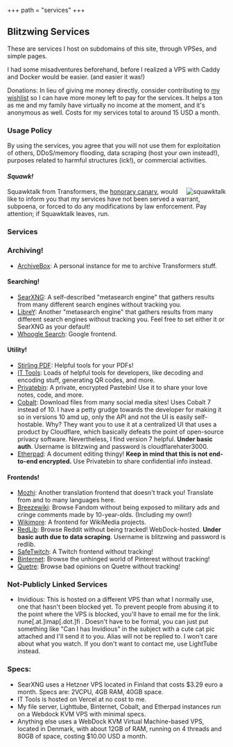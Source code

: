 +++
path = "services"
+++

Blitzwing Services
------------------

These are services I host on subdomains of this site, through VPSes, and simple pages.

I had some misadventures beforehand, before I realized a VPS with Caddy and Docker would be easier. (and easier it was!)

Donations: In lieu of giving me money directly, consider contributing to [my wishlist](https://throne.com/gigirassy) so I can have more money left to pay for the services. It helps a ton as me and my family have virtually no income at the moment, and it's anonymous as well. Costs for my services total to around 15 USD a month.

### Usage Policy

By using the services, you agree that you will not use them for exploitation of others, DDoS/memory flooding, data scraping (host your own instead!), purposes related to harmful structures (ick!), or commercial activities.

#### _Squawk!_

<span style="float:right;">![squawktalk](/squawktalk.png)</span> Squawktalk from Transformers, the [honorary canary](https://www.eff.org/deeplinks/2014/04/warrant-canary-faq), would like to inform you that my services have not been served a warrant, subpoena, or forced to do any modifications by law enforcement. Pay attention; if Squawktalk leaves, run.

### Services

### Archiving!

*   [ArchiveBox](https://ab.blitzw.in): A personal instance for me to archive Transformers stuff.

#### Searching!

*   [SearXNG](https://search.blitzw.in/): A self-described "metasearch engine" that gathers results from many different search engines without tracking you.
*   [LibreY](https://libre.blitzw.in/): Another "metasearch engine" that gathers results from many different search engines without tracking you. Feel free to set either it or SearXNG as your default!
*   [Whoogle Search](https://wh.blitzw.in): Google frontend.


#### Utility!

*   [Stirling PDF](https://pdf.blitzw.in): Helpful tools for your PDFs!
*   [IT Tools](https://tools.blitzw.in): Loads of helpful tools for developers, like decoding and encoding stuff, generating QR codes, and more.
*   [Privatebin](https://bin.blitzw.in): A private, encrypted Pastebin! Use it to share your love notes, code, and more.
*   [Cobalt](https://co.blitzw.in): Download files from many social media sites! Uses Cobalt 7 instead of 10. I have a petty grudge towards the developer for making it so in versions 10 amd up, only the API and not the UI is easily self-hostable. Why? They want you to use it at a centralized UI that uses a product by Cloudflare, which basically defeats the point of open-source privacy software. Nevertheless, I find version 7 helpful. **Under basic auth**. Username is blitzwing and password is cloudflarehater3000.
*   [Etherpad](https://eth.blitzw.in): A document editing thingy! **Keep in mind that this is not end-to-end encrypted.** Use Privatebin to share confidential info instead.

#### Frontends!

*   [Mozhi](https://moz.blitzw.in): Another translation frontend that doesn't track you! Translate from and to many languages here.
*   [Breezewiki](https://fan.blitzw.in): Browse Fandom without being exposed to military ads and cringe comments made by 10-year-olds. (Including my own!)
*   [Wikimore](https://wikimore.blitzw.in): A frontend for WikiMedia projects.
*   [RedLib](https://rl.blitzw.in): Browse Reddit without being tracked! WebDock-hosted. **Under basic auth due to data scraping**. Username is blitzwing and password is redlib.
*   [SafeTwitch](https://twitch.blitzw.in): A Twitch frontend without tracking!
*   [Binternet](https://pin.blitzw.in): Browse the unhinged world of Pinterest without tracking!
*   [Quetre](https://q.blitzw.in): Browse bad opinions on Quetre without tracking!

### Not-Publicly Linked Services

*   Invidious: This is hosted on a different VPS than what I normally use, one that hasn't been blocked yet. To prevent people from abusing it to the point where the VPS is blocked, you'll have to email me for the link. nune\[.at.\]imap\[.dot.\]fi . Doesn't have to be formal, you can just put something like "Can I has Invidious" in the subject with a cute cat pic attached and I'll send it to you. Alias will not be replied to. I won't care about what you watch. If you don't want to contact me, use LightTube instead.

### Specs:

* SearXNG uses a Hetzner VPS located in Finland that costs $3.29 euro a month. Specs are: 2VCPU, 4GB RAM, 40GB space.
* IT Tools is hosted on Vercel at no cost to me.
* My file server, Lighttube, Binternet, Cobalt, and Etherpad instances run on a Webdock KVM VPS with minimal specs.
* Anything else uses a WebDock KVM Virtual Machine-based VPS, located in Denmark, with about 12GB of RAM, running on 4 threads and 80GB of space, costing $10.00 USD a month.
